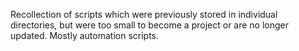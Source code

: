 Recollection of scripts which were previously stored in individual directories, but were too small to become a project or are no longer updated. Mostly automation scripts.
